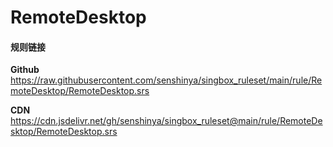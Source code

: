 # RemoteDesktop

#### 规则链接

**Github**
https://raw.githubusercontent.com/senshinya/singbox_ruleset/main/rule/RemoteDesktop/RemoteDesktop.srs

**CDN**
https://cdn.jsdelivr.net/gh/senshinya/singbox_ruleset@main/rule/RemoteDesktop/RemoteDesktop.srs